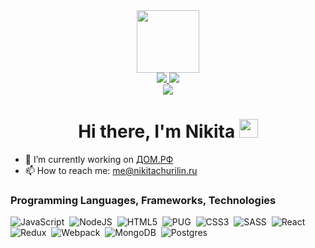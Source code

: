 <div align="center">
  <img src="https://media.giphy.com/media/cmCEsJZHYBPels360q/giphy.gif" width="100"/>
  <div>
    <a href="https://t.me/Naikaric">
      <img src="https://img.shields.io/badge/Telegram-blue?logo=telegram&logoColor=white&labelColor=0088cc&color=0088cc" />
    </a>
    <a href="https://vk.com/naikaric">
      <img src="https://img.shields.io/badge/Вконтакте-blue?logo=vk&logoColor=white&labelColor=0077FF&color=0077FF" />
    </a>
  </div>
  <img src="https://komarev.com/ghpvc/?username=Naikaric" />
  <h1>
    Hi there, I'm Nikita
    <img src="https://media.giphy.com/media/hvRJCLFzcasrR4ia7z/giphy.gif" width="30px"/>
  </h1>
</div>

- 🏢 I’m currently working on [ДОМ.РФ](https://дом.рф/)
- 📫 How to reach me: [me@nikitachurilin.ru](mailto:me@nikitachurilin.ru)

### Programming Languages, Frameworks, Technologies
<div>
  <img alt="JavaScript" src="https://img.shields.io/badge/javascript%20-%23323330.svg?&style=for-the-badge&logo=javascript&logoColor=%23F7DF1E"/>&nbsp;
  <img alt="NodeJS" src="https://img.shields.io/badge/node.js%20-%2343853D.svg?&style=for-the-badge&logo=node.js&logoColor=white"/>&nbsp;
  <img alt="HTML5" src="https://img.shields.io/badge/html5%20-%23E34F26.svg?&style=for-the-badge&logo=html5&logoColor=white"/>&nbsp;
  <img alt="PUG" src="https://img.shields.io/badge/pug-a86454?&style=for-the-badge&logo=pug&logoColor=ffffff"/>&nbsp;
  <img alt="CSS3" src="https://img.shields.io/badge/css3%20-%231572B6.svg?&style=for-the-badge&logo=css3&logoColor=white"/>&nbsp;
  <img alt="SASS" src="https://img.shields.io/badge/sass-bf4080?&style=for-the-badge&logo=sass&logoColor=ffffff"/>&nbsp;
  <img alt="React" src="https://img.shields.io/badge/react%20-%2320232a.svg?&style=for-the-badge&logo=react&logoColor=%2361DAFB"/>&nbsp;
  <img alt="Redux" src="https://img.shields.io/badge/redux%20-%23593d88.svg?&style=for-the-badge&logo=redux&logoColor=white"/>&nbsp;
  <img alt="Webpack" src="https://img.shields.io/badge/webpack-175d96?&style=for-the-badge&logo=webpack&logoColor=ffffff"/>&nbsp;
  <img alt="MongoDB" src ="https://img.shields.io/badge/MongoDB-%234ea94b.svg?&style=for-the-badge&logo=mongodb&logoColor=white"/>&nbsp;
  <img alt="Postgres" src ="https://img.shields.io/badge/postgres-%23316192.svg?&style=for-the-badge&logo=postgresql&logoColor=white"/>
</div>
